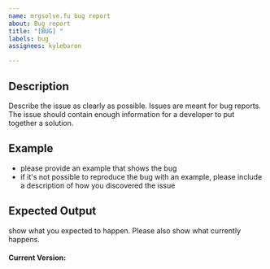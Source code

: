 ```yaml
---
name: mrgsolve.fu bug report
about: Bug report
title: "[BUG] "
labels: bug
assignees: kylebaron

---
```


## Description
Describe the issue as clearly as possible. Issues are meant for bug reports. The
issue should contain enough information for a developer to put together a
solution.

## Example
- please provide an example that shows the bug
- if it's not possible to reproduce the bug with an example, please include a
  description of how you discovered the issue

## Expected Output
show what you expected to happen. Please also show what currently happens.

#### Current Version:
